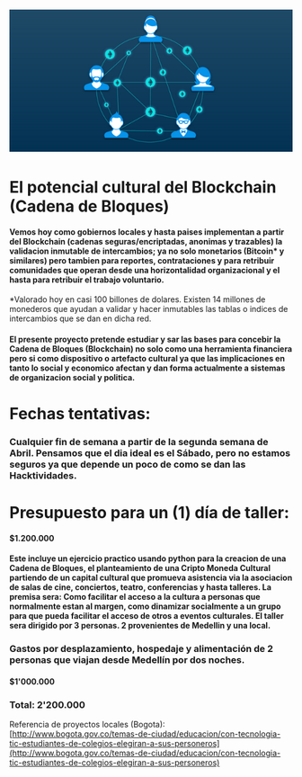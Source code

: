 # ![](/assets/cadenadebloques.png)

# El potencial cultural del Blockchain \(Cadena de Bloques\)

#### Vemos hoy como gobiernos locales y hasta paises implementan a partir del Blockchain \(cadenas seguras/encriptadas, anonimas y trazables\) la validacion inmutable de intercambios; ya no solo monetarios \(Bitcoin\* y similares\) pero tambien para reportes, contrataciones y para retribuir comunidades que operan desde una horizontalidad organizacional y el hasta para retribuir el trabajo voluntario.

\*Valorado hoy en casi 100 billones de dolares. Existen 14 millones de monederos que ayudan a validar y hacer inmutables las tablas o indices de intercambios que se dan en dicha red.

#### El presente proyecto pretende estudiar y sar las bases para concebir la Cadena de Bloques \(Blockchain\) no solo como una herramienta financiera pero si como dispositivo o artefacto cultural ya que las implicaciones en tanto lo social y economico afectan y dan forma actualmente a sistemas de organizacion social y politica.

# Fechas tentativas:

### Cualquier fin de semana a partir de la segunda semana de Abril. Pensamos que el dia ideal es el Sábado, pero no estamos seguros ya que depende un poco de como se dan las Hacktividades.

# Presupuesto para un \(1\) día de taller:

#### $1.200.000

#### Este incluye un ejercicio practico usando python para la creacion de una Cadena de Bloques, el planteamiento de una Cripto Moneda Cultural partiendo de un capital cultural que promueva asistencia via la asociacion de salas de cine, conciertos, teatro, conferencias y hasta talleres. La premisa sera: Como facilitar el acceso a la cultura a personas que normalmente estan al margen, como dinamizar socialmente a un grupo para que pueda facilitar el acceso de otros a eventos culturales. El taller sera dirigido por 3 personas. 2 provenientes de Medellin y una local.

### Gastos por desplazamiento, hospedaje y alimentación de 2 personas que viajan desde Medellín por dos noches.

#### $1'000.000

### Total: 2'200.000

Referencia de proyectos locales \(Bogota\):  
[http://www.bogota.gov.co/temas-de-ciudad/educacion/con-tecnologia-tic-estudiantes-de-colegios-elegiran-a-sus-personeros](http://www.bogota.gov.co/temas-de-ciudad/educacion/con-tecnologia-tic-estudiantes-de-colegios-elegiran-a-sus-personeros)

